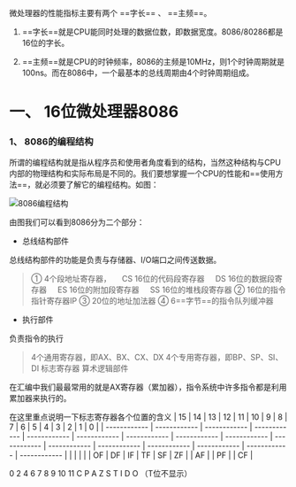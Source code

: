 微处理器的性能指标主要有两个 ==字长== 、 ==主频==。

1. ==字长==就是CPU能同时处理的数据位数，即数据宽度。8086/80286都是16位的字长。

2. ==主频==就是CPU的时钟频率，8086的主频是10MHz，则1个时钟周期就是100ns。而在8086中，一个最基本的总线周期由4个时钟周期组成。

# 一、 16位微处理器8086

### 1、 8086的编程结构

所谓的编程结构就是指从程序员和使用者角度看到的结构，当然这种结构与CPU内部的物理结构和实际布局是不同的。我们要想掌握一个CPU的性能和==使用方法==，就必须要了解它的编程结构。如图：

![8086编程结构](http://data.14log.com/images/8086PC.png "8086的编程结构")

由图我们可以看到8086分为二个部分：

- 总线结构部件

总线结构部件的功能是负责与存储器、I/O端口之间传送数据。

> ① 4个段地址寄存器，
> &nbsp;&nbsp;&nbsp;&nbsp;CS  16位的代码段寄存器
> &nbsp;&nbsp;&nbsp;&nbsp;DS  16位的数据段寄存器
> &nbsp;&nbsp;&nbsp;&nbsp;ES  16位的附加段寄存器
> &nbsp;&nbsp;&nbsp;&nbsp;SS  16位的堆栈段寄存器
> ② 16位的指令指针寄存器IP
> ③ 20位的地址加法器
> ④ 6==字节==的指令队列缓冲器

- 执行部件

负责指令的执行

> 4个通用寄存器，即AX、BX、CX、DX
> 4个专用寄存器，即BP、SP、SI、DI
> 标志寄存器
> 算术逻辑部件

在汇编中我们最最常用的就是AX寄存器（累加器），指令系统中许多指令都是利用累加器来执行的。

在这里重点说明一下标志寄存器各个位置的含义
| 15 | 14 | 13 | 12 | 11 | 10 | 9 | 8 | 7 | 6 | 5 | 4 | 3 | 2 | 1 | 0 |
| ------------ | ------------ | ------------ | ------------ | ------------ | ------------ | ------------ | ------------ | ------------ | ------------ | ------------ | ------------ | ------------ | ------------ | ------------ | ------------ |
|  |  |  |  | OF | DF | IF | TF | SF | ZF |  | AF |  | PF |  | CF |

0&nbsp;2&nbsp;4&nbsp;6&nbsp;7&nbsp;8&nbsp;9&nbsp;10&nbsp;11
C&nbsp;P&nbsp;A&nbsp;Z&nbsp;S&nbsp;T&nbsp;I&nbsp;D&nbsp;O （T位不显示）




